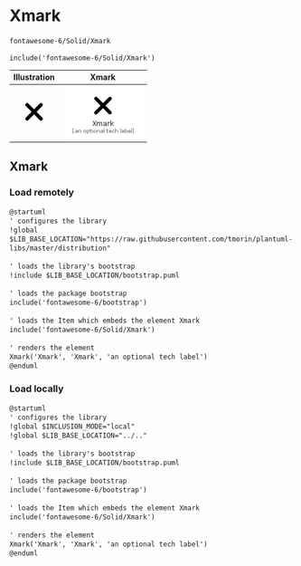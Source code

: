# Xmark


```text
fontawesome-6/Solid/Xmark
```

```text
include('fontawesome-6/Solid/Xmark')
```



| Illustration | Xmark |
| :---: | :---: |
| ![illustration for Illustration](../../fontawesome-6/Solid/Xmark.png) | ![illustration for Xmark](../../fontawesome-6/Solid/Xmark.Local.png) |




## Xmark

### Load remotely
```plantuml
@startuml
' configures the library
!global $LIB_BASE_LOCATION="https://raw.githubusercontent.com/tmorin/plantuml-libs/master/distribution"

' loads the library's bootstrap
!include $LIB_BASE_LOCATION/bootstrap.puml

' loads the package bootstrap
include('fontawesome-6/bootstrap')

' loads the Item which embeds the element Xmark
include('fontawesome-6/Solid/Xmark')

' renders the element
Xmark('Xmark', 'Xmark', 'an optional tech label')
@enduml
```

### Load locally
```plantuml
@startuml
' configures the library
!global $INCLUSION_MODE="local"
!global $LIB_BASE_LOCATION="../.."

' loads the library's bootstrap
!include $LIB_BASE_LOCATION/bootstrap.puml

' loads the package bootstrap
include('fontawesome-6/bootstrap')

' loads the Item which embeds the element Xmark
include('fontawesome-6/Solid/Xmark')

' renders the element
Xmark('Xmark', 'Xmark', 'an optional tech label')
@enduml
```

